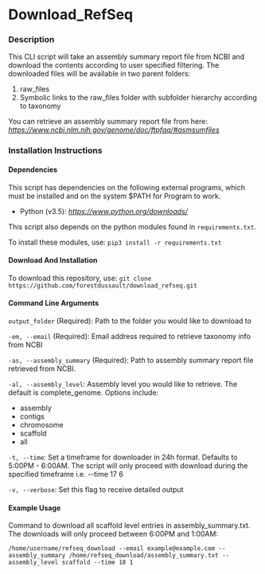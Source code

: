 # Download_RefSeq

### Description

This CLI script will take an assembly summary report file from NCBI and
download the contents according to user specified filtering.
The downloaded files will be available in two parent folders:
1) raw_files
2) Symbolic links to the raw_files folder with subfolder hierarchy according to taxonomy

You can retrieve an assembly summary report file from here:
_https://www.ncbi.nlm.nih.gov/genome/doc/ftpfaq/#asmsumfiles_

### Installation Instructions

#### Dependencies

This script has dependencies on the following external programs, which must be installed and on the
system $PATH for Program to work.

- Python (v3.5): _https://www.python.org/downloads/_

This script also depends on the python modules found in `requirements.txt`.

To install these modules, use: `pip3 install -r requirements.txt`

#### Download And Installation

To download this repository, use: `git clone https://github.com/forestdussault/download_refseq.git`

#### Command Line Arguments
`output_folder` (Required): Path to the folder you would like to download to

`-em, --email` (Required): Email address required to retrieve taxonomy info from NCBI

`-as, --assembly_summary` (Required): Path to assembly summary report file retrieved from NCBI.

`-al, --assembly_level`: Assembly level you would like to retrieve. The default is complete_genome.
Options include:
- assembly
- contigs
- chromosome
- scaffold
- all

`-t, --time`: Set a timeframe for downloader in 24h format. Defaults to 5:00PM - 6:00AM.
The script will only proceed with download during the specified timeframe
i.e. --time 17 6

`-v, --verbose`: Set this flag to receive detailed output

#### Example Usage
Command to download all scaffold level entries in assembly_summary.txt.
The downloads will only proceed between 6:00PM and 1:00AM:

`/home/username/refseq_download
--email example@example.com
--assembly_summary /home/refseq_download/assembly_summary.txt
--assembly_level scaffold
--time 18 1`